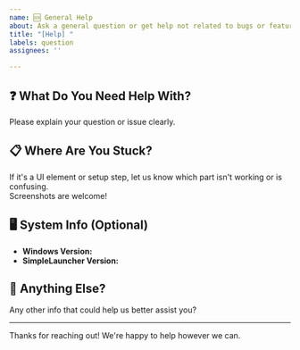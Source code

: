 ```yaml
---
name: 🆘 General Help
about: Ask a general question or get help not related to bugs or features
title: "[Help] "
labels: question
assignees: ''

---
```


## ❓ What Do You Need Help With?

Please explain your question or issue clearly.

## 📋 Where Are You Stuck?

If it's a UI element or setup step, let us know which part isn't working or is confusing.  
Screenshots are welcome!

## 🖥️ System Info (Optional)

- **Windows Version:**  
- **SimpleLauncher Version:**  

## 📎 Anything Else?

Any other info that could help us better assist you?

---

Thanks for reaching out! We're happy to help however we can.
